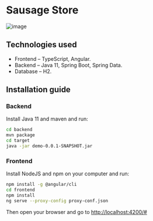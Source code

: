 # Sausage Store

![image](https://user-images.githubusercontent.com/9394918/121517767-69db8a80-c9f8-11eb-835a-e98ca07fd995.png)


## Technologies used

* Frontend – TypeScript, Angular.
* Backend  – Java 11, Spring Boot, Spring Data.
* Database – H2.

## Installation guide
### Backend

Install Java 11 and maven and run:

```bash
cd backend
mvn package
cd target
java -jar demo-0.0.1-SNAPSHOT.jar
```

### Frontend

Install NodeJS and npm on your computer and run:

```bash
npm install -g @angular/cli
cd frontend
npm install
ng serve --proxy-config proxy-conf.json
```

Then open your browser and go to [http://localhost:4200/#](http://localhost:4200/#)
